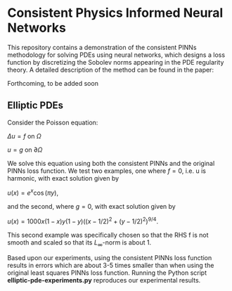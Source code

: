 # Consistent Physics Informed Neural Networks

This repository contains a demonstration of the consistent PINNs methodology for solving PDEs using neural networks, which designs a loss function by discretizing the Sobolev norms appearing in the PDE regularity theory. A detailed description of the method can be found in the paper:

Forthcoming, to be added soon

## Elliptic PDEs

Consider the Poisson equation:

$\Delta u = f$ on $\Omega$

$u = g$ on $\partial \Omega$

We solve this equation using both the consistent PINNs and the original PINNs loss function. We test two examples, one where $f = 0$, i.e. u is harmonic, with exact solution given by

$u(x) = e^x\cos(\pi y),$

and the second, where $g = 0$, with exact solution given by

$u(x) = 1000x(1-x)y(1-y)((x - 1/2)^2 + (y - 1/2)^2)^{9/4}.$

This second example was specifically chosen so that the RHS f is not smooth and scaled so that its $L_\infty$-norm is about $1$. 

Based upon our experiments, using the consistent PINNs loss function results in errors which are about 3-5 times smaller than when using the original least squares PINNs loss function. Running the Python script **elliptic-pde-experiments.py** reproduces our experimental results.
